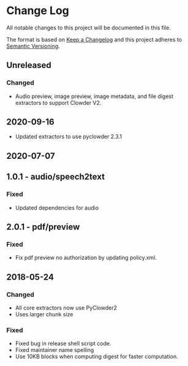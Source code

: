 # Change Log

All notable changes to this project will be documented in this file.

The format is based on [Keep a Changelog](https://keepachangelog.com/)
and this project adheres to [Semantic Versioning](https://semver.org/).

## Unreleased

### Changed

- Audio preview, image preview, image metadata, and file digest extractors to support Clowder V2.

## 2020-09-16

- Updated extractors to use pyclowder 2.3.1

## 2020-07-07

## 1.0.1 - audio/speech2text

### Fixed

- Updated dependencies for audio

## 2.0.1 - pdf/preview

### Fixed

- Fix pdf preview no authorization by updating policy.xml.

## 2018-05-24

### Changed

- All core extractors now use PyClowder2
- Uses larger chunk size

### Fixed

- Fixed bug in release shell script code.
- Fixed maintainer name spelling
- Use 10KB blocks when computing digest for faster computation.
